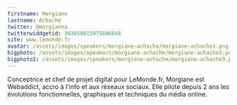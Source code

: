 ```yaml
---
firstname: Morgiane
lastname: Achache
twitter: @morgianea
twitterwiddgetid: 303859815975886848
site: www.lemonde.fr
avatar: /assets/images/speakers/morgiane-achache/morgiane-achache1.png
bigphoto: /assets/images/speakers/morgiane-achache/morgiane-achache2.png
bigphoto2: /assets/images/speakers/morgiane-achache/morgiane-achache3.png
---
```


Conceptrice et chef de projet digital pour LeMonde.fr, Morgiane est Webaddict, accro à l'info et aux réseaux sociaux. Elle pilote depuis 2 ans les évolutions fonctionnelles, graphiques et techniques du média online.
